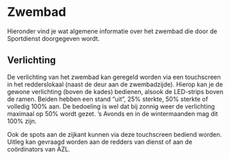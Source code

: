 # Zwembad

Hieronder vind je wat algemene informatie over het zwembad die door de Sportdienst doorgegeven wordt.

## Verlichting

De verlichting van het zwembad kan geregeld worden via een touchscreen in het redderslokaal (naast de deur aan de zwembadzijde). Hierop kan je de gewone verlichting (boven de kades) bedienen, alsook de LED-strips boven de ramen. Beiden hebben een stand “uit”, 25% sterkte, 50% sterkte of volledig 100% aan. De bedoeling is wel dat bij zonnig weer de verlichting maximaal op 50% wordt gezet. ’s Avonds en in de wintermaanden mag dit 100% zijn.

Ook de spots aan de zijkant kunnen via deze touchscreen bediend worden.
Uitleg kan gevraagd worden aan de redders van dienst of aan de coördinators van AZL.
